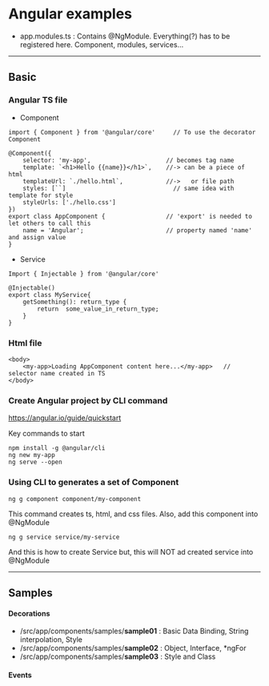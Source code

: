 # Angular examples
* app.modules.ts : Contains @NgModule. Everything(?) has to be registered here. Component, modules, services...

---
## Basic
### Angular TS file
* Component
```
import { Component } from '@angular/core'     // To use the decorator Component

@Component({
    selector: 'my-app',                     // becomes tag name
    template: `<h1>Hello {{name}}</h1>`,    //-> can be a piece of html
    templateUrl: `./hello.html`,            //->   or file path
    styles: [``]                              // same idea with template for style
    styleUrls: ['./hello.css']
})
export class AppComponent {                 // 'export' is needed to let others to call this
    name = 'Angular';                       // property named 'name' and assign value
}
```
* Service
```
Import { Injectable } from '@angular/core'

@Injectable()
export class MyService{
    getSomething(): return_type {
        return  some_value_in_return_type;
    }
}
```
### Html file
```
<body>
    <my-app>Loading AppComponent content here...</my-app>   // selector name created in TS
</body>
```

### Create Angular project by CLI command
https://angular.io/guide/quickstart

Key commands to start
```
npm install -g @angular/cli
ng new my-app
ng serve --open

```

### Using CLI to generates a set of Component
```
ng g component component/my-component
```
This command creates ts, html, and css files. Also, add this component into @NgModule

``` 
ng g service service/my-service
```
And this is how to create Service but, this will NOT ad created service into @NgModule

---
## Samples
#### Decorations
* /src/app/components/samples/__sample01__ : Basic Data Binding, String interpolation, Style
* /src/app/components/samples/__sample02__ : Object, Interface, *ngFor
* /src/app/components/samples/__sample03__ : Style and Class

#### Events

